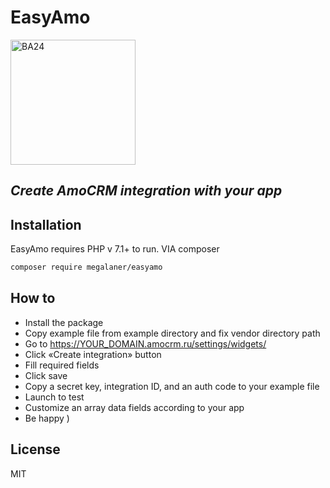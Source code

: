 # EasyAmo

<img src="https://ba24.live/ba24_integration.svg" alt="BA24" width="200"/>

## _Create AmoCRM integration with your app_

## Installation
EasyAmo requires PHP v 7.1+ to run.
VIA composer

```sh
composer require megalaner/easyamo
```

## How to
- Install the package
- Copy example file from example directory and fix vendor directory path
- Go to https://YOUR_DOMAIN.amocrm.ru/settings/widgets/
- Click «Create integration» button
- Fill required fields
- Click save
- Copy a secret key, integration ID, and an auth code to your example file
- Launch to test
- Customize an array data fields according to your app
- Be happy )

## License
MIT
